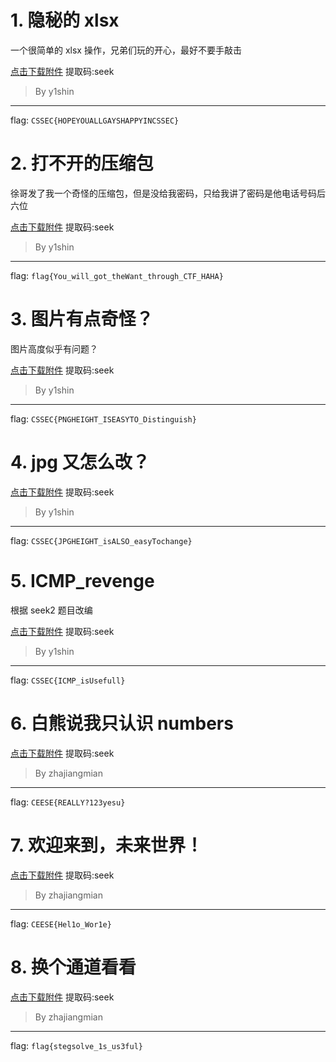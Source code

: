 # 1. 隐秘的 xlsx

一个很简单的 xlsx 操作，兄弟们玩的开心，最好不要手敲击

[点击下载附件](https://www.123pan.com/s/XugIjv-L0kVh.html) 提取码:seek

> By y1shin

---

flag: `CSSEC{HOPEYOUALLGAYSHAPPYINCSSEC}`

# 2. 打不开的压缩包

徐哥发了我一个奇怪的压缩包，但是没给我密码，只给我讲了密码是他电话号码后六位

[点击下载附件](https://www.123pan.com/s/XugIjv-50kVh.html) 提取码:seek

> By y1shin

---

flag: `flag{You_will_got_theWant_through_CTF_HAHA}`

# 3. 图片有点奇怪？

图片高度似乎有问题？

[点击下载附件](https://www.123pan.com/s/XugIjv-q0kVh.html) 提取码:seek

> By y1shin

---

flag: `CSSEC{PNGHEIGHT_ISEASYTO_Distinguish}`

# 4. jpg 又怎么改？

[点击下载附件](https://www.123pan.com/s/XugIjv-60kVh.html) 提取码:seek

> By y1shin

---

flag: `CSSEC{JPGHEIGHT_isALSO_easyTochange}`

# 5. ICMP_revenge

根据 seek2 题目改编

[点击下载附件](https://www.123pan.com/s/XugIjv-y0kVh.html) 提取码:seek

> By y1shin

---

flag: `CSSEC{ICMP_isUsefull}`

# 6. 白熊说我只认识 numbers

[点击下载附件](https://www.123pan.com/s/XugIjv-V0kVh.html) 提取码:seek

> By zhajiangmian

---

flag: `CEESE{REALLY?123yesu}`

# 7. 欢迎来到，未来世界！

[点击下载附件](https://www.123pan.com/s/XugIjv-j0kVh.html) 提取码:seek

> By zhajiangmian

---

flag: `CEESE{Hel1o_Wor1e}`

# 8. 换个通道看看

[点击下载附件](https://www.123pan.com/s/XugIjv-TKkVh.html) 提取码:seek

> By zhajiangmian

---

flag: `flag{stegsolve_1s_us3ful}`
